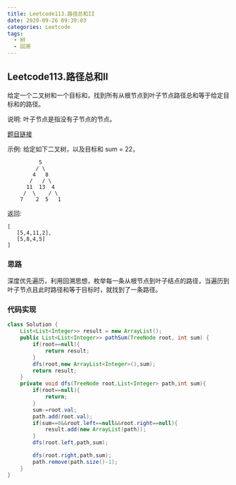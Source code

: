 ```yaml
---
title: Leetcode113.路径总和II
date: 2020-09-26 09:39:03
categories: Leetcode
tags:
  - 树
  - 回溯
---
```


## Leetcode113.路径总和II

给定一个二叉树和一个目标和，找到所有从根节点到叶子节点路径总和等于给定目标和的路径。

说明: 叶子节点是指没有子节点的节点。

[题目链接](https://leetcode-cn.com/problems/path-sum-ii)

<!--more-->

示例:
给定如下二叉树，以及目标和 sum = 22，

              5
             / \
            4   8
           /   / \
          11  13  4
         /  \    / \
        7    2  5   1
返回:

```
[
   [5,4,11,2],
   [5,8,4,5]
]
```



### 思路

深度优先遍历，利用回溯思想，枚举每一条从根节点到叶子结点的路径，当遍历到叶子节点且此时路径和等于目标时，就找到了一条路径。



### 代码实现

```java
class Solution {
    List<List<Integer>> result = new ArrayList();
    public List<List<Integer>> pathSum(TreeNode root, int sum) {
        if(root==null){
            return result;
        }
        dfs(root,new ArrayList<Integer>(),sum);
        return result;
    }
    private void dfs(TreeNode root,List<Integer> path,int sum){
        if(root==null){
            return;
        }
        sum-=root.val;
        path.add(root.val);
        if(sum==0&&root.left==null&&root.right==null){
            result.add(new ArrayList(path));
        }
        dfs(root.left,path,sum);

        dfs(root.right,path,sum);
        path.remove(path.size()-1);
    }
}
```

